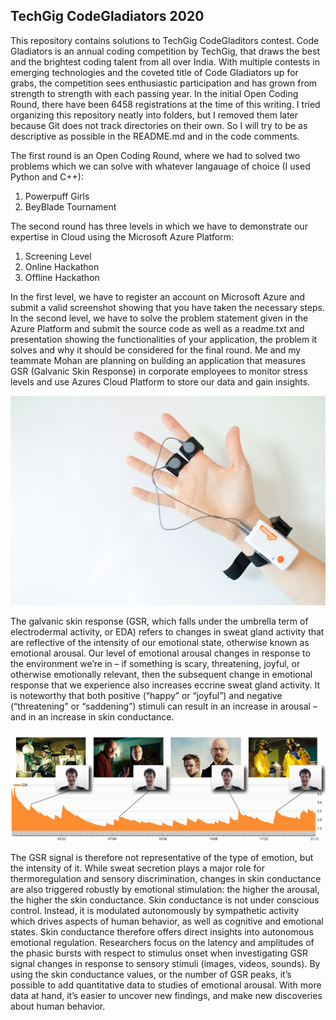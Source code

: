 ## TechGig CodeGladiators 2020

This repository contains solutions to TechGig CodeGladitors contest. Code Gladiators is an annual coding competition by TechGig, that draws the best and the brightest coding talent from all over India. With multiple contests in emerging technologies and the coveted title of Code Gladiators up for grabs, the competition sees enthusiastic participation and has grown from strength to strength with each passing year. In the initial Open Coding Round, there have been 6458 registrations at the time of this writing.
I tried organizing this repository neatly into folders, but I removed them later because Git does not track directories on their own. So I will try to be as descriptive as possible in the README.md and in the code comments.

The first round is an Open Coding Round, where we had to solved two problems which we can solve with whatever langauage of choice (I used Python and C++):

1. Powerpuff Girls 
2. BeyBlade Tournament

The second round has three levels in which we have to demonstrate our expertise in Cloud using the Microsoft Azure Platform:

1. Screening Level
2. Online Hackathon
3. Offline Hackathon

In the first level, we have to register an account on Microsoft Azure and submit a valid screenshot showing that you have taken the necessary steps. In the second level, we have to solve the problem statement given in the Azure Platform and submit the source code as well as a readme.txt and presentation showing the functionalities of your application, the problem it solves and why it should be considered for the final round. Me and my teammate Mohan are planning on building an application that measures GSR (Galvanic Skin Response) in corporate employees to monitor stress levels and use Azures Cloud Platform to store our data and gain insights.

![alt text](./images/GSR-electrode-locations.jpg)

The galvanic skin response (GSR, which falls under the umbrella term of electrodermal activity, or EDA) refers to changes in sweat gland activity that are reflective of the intensity of our emotional state, otherwise known as emotional arousal. Our level of emotional arousal changes in response to the environment we’re in – if something is scary, threatening, joyful, or otherwise emotionally relevant, then the subsequent change in emotional response that we experience also increases eccrine sweat gland activity. It is noteworthy that both positive (“happy” or “joyful”) and negative (“threatening” or “saddening”) stimuli can result in an increase in arousal – and in an increase in skin conductance. 

![alt text](./images/GSR-response.jpg)

The GSR signal is therefore not representative of the type of emotion, but the intensity of it. While sweat secretion plays a major role for thermoregulation and sensory discrimination, changes in skin conductance are also triggered robustly by emotional stimulation: the higher the arousal, the higher the skin conductance. Skin conductance is not under conscious control. Instead, it is modulated autonomously by sympathetic activity which drives aspects of human behavior, as well as cognitive and emotional states. Skin conductance therefore offers direct insights into autonomous emotional regulation. Researchers focus on the latency and amplitudes of the phasic bursts with respect to stimulus onset when investigating GSR signal changes in response to sensory stimuli (images, videos, sounds). By using the skin conductance values, or the number of GSR peaks, it’s possible to add quantitative data to studies of emotional arousal. With more data at hand, it’s easier to uncover new findings, and make new discoveries about human behavior.

